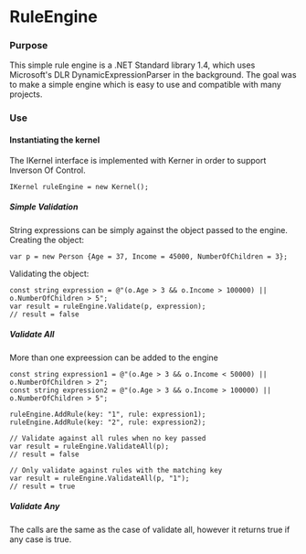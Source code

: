 # RuleEngine

### Purpose

This simple rule engine is a .NET Standard library 1.4, which uses Microsoft's DLR DynamicExpressionParser in the background. The goal was to make a simple engine which is easy to use and compatible with many projects.

### Use

#### Instantiating the kernel

The IKernel interface is implemented with Kerner in order to support Inverson Of Control.

~~~.language-csharp
IKernel ruleEngine = new Kernel();
~~~

##### Simple Validation
String expressions can be simply against the object passed to the engine.<br/>
Creating the object:
~~~.language-csharp
var p = new Person {Age = 37, Income = 45000, NumberOfChildren = 3};
~~~

Validating the object:
~~~.language-csharp
const string expression = @"(o.Age > 3 && o.Income > 100000) || o.NumberOfChildren > 5";
var result = ruleEngine.Validate(p, expression);
// result = false
~~~

##### Validate All
More than one expreession can be added to the engine
~~~.language-csharp
const string expression1 = @"(o.Age > 3 && o.Income < 50000) || o.NumberOfChildren > 2";
const string expression2 = @"(o.Age > 3 && o.Income > 100000) || o.NumberOfChildren > 5";

ruleEngine.AddRule(key: "1", rule: expression1);
ruleEngine.AddRule(key: "2", rule: expression2);

// Validate against all rules when no key passed
var result = ruleEngine.ValidateAll(p);
// result = false

// Only validate against rules with the matching key
var result = ruleEngine.ValidateAll(p, "1");
// result = true
~~~

##### Validate Any
The calls are the same as the case of validate all, however it returns true if any case is true.